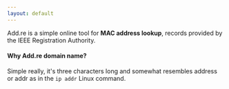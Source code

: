 ```yaml
---
layout: default
---
```


Add.re is a simple online tool for **MAC address lookup**, records provided by the IEEE Registration Authority. 

#### Why Add.re domain name?
Simple really, it's three characters long and somewhat resembles address or addr as in the `ip addr` Linux command.
